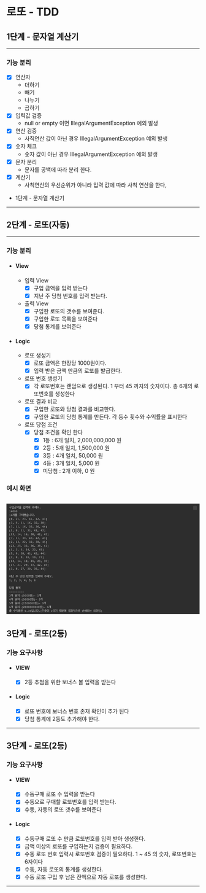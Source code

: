 로또 - TDD
=========================================

1단계 - 문자열 계산기
---------------------------------------------
---------------------------------------------

### 기능 분리

- [x] 연산자
    - 더하기
    - 빼기
    - 나누기
    - 곱하기
- [x] 입력값 검증
    - null or empty 이면 IllegalArgumentException 예외 발생
- [x] 연산 검증
    - 사칙연산 값이 아닌 경우 IllegalArgumentException 예외 발생
- [x] 숫자 체크
    - 숫자 값이 아닌 경우 IllegalArgumentException 예외 발생
- [x] 문자 분리
    - 문자를 공백에 따라 분리 한다.
- [x] 계산기
    - 사칙연산의 우선순위가 아니라 입력 값에 따라 사칙 연산을 한다,
- 1단계 - 문자열 계산기

---------------------------------------------



2단계 - 로또(자동)
---------------------------------------------
---------------------------------------------

### 기능 분리

- #### View
    - 입력 View
        - [x] 구입 금액을 입력 받는다
        - [x] 지난 주 당첨 번호를 입력 받는다.
    - 출력 View
        - [x] 구입한 로또의 갯수를 보여준다.
        - [x] 구입한 로또 목록을 보여준다
        - [x] 당첨 통계를 보여준다

- #### Logic
    - 로또 생성기
        - [x] 로또 금액은 한장당 1000원이다.
        - [x] 입력 받은 금액 만큼의 로또를 발급한다.
    - 로또 번호 생성기
        - [x] 각 로또번호는 랜덤으로 생성된다. 1 부터 45 까지의 숫자이다. 총 6개의 로또번호를 생성한다
    - 로또 결과 비교
        - [x] 구입한 로또와 당첨 결과를 비교한다.
        - [x] 구입한 로또의 당첨 통계를 만든다. 각 등수 횟수와 수익률을 표시한다
    - 로또 당첨 조건
        - [x] 당첨 조건을 확인 한다
            - [x] 1등 : 6개 일치, 2,000,000,000 원
            - [x] 2등 : 5개 일치, 1,500,000 원
            - [x] 3등 : 4개 일치, 50,000 원
            - [x] 4등 : 3개 일치, 5,000 원
            - [x] 미당첨 : 2개 이하, 0 원

### 예시 화면

![img.png](img.png)
---------------------------------------------


3단계 - 로또(2등)
---------------------------------------------

### 기능 요구사항

- #### VIEW
    - [x] 2등 추첨을 위한 보너스 볼 입력을 받는다
- #### Logic
    - [x] 로또 번호에 보너스 번호 존재 확인이 추가 된다
    - [x] 당첨 통계에 2등도 추가해야 한다.

---------------------------------------------


3단계 - 로또(2등)
---------------------------------------------

### 기능 요구사항

- #### VIEW
    - [x] 수동구매 로또 수 입력을 받는다
    - [x] 수동으로 구매할 로또번호를 입력 받는다.
    - [x] 수동, 자동의 로또 갯수를 보여준다
- #### Logic
    - [x] 수동구매 로또 수 만큼 로또번호를 입력 받아 생성한다.
    - [x] 금액 이상의 로또를 구입하는지 검증이 필요하다.
    - [x] 수동 로또 번호 입력시 로또번호 검증이 필요하다. 1 ~ 45 의 숫자, 로또번호는 6자이다
    - [x] 수동, 자동 로또의 통계를 생성한다.
    - [x] 수동 로또 구입 후 남은 잔액으로 자동 로또를 생성한다.

---------------------------------------------
